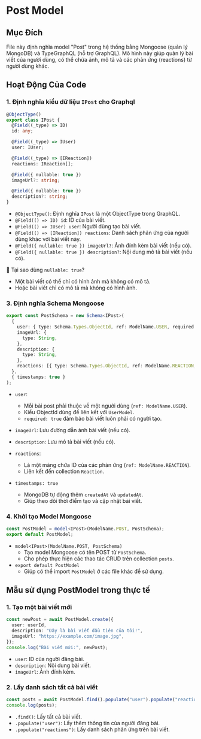 # Post Model

## Mục Đích 
File này định nghĩa model "Post" trong hệ thống bằng Mongoose (quản lý MongoDB) và TypeGraphQL (hỗ trợ GraphQL).
Mô hình này giúp quản lý bài viết của người dùng, có thể chứa ảnh, mô tả và các phản ứng (reactions) từ người dùng khác.

## Hoạt Động Của Code

### 1. Định nghĩa kiểu dữ liệu `IPost` cho Graphql

```ts
@ObjectType()
export class IPost {
  @Field((_type) => ID)
  id: any;

  @Field((_type) => IUser)
  user: IUser;

  @Field((_type) => [IReaction])
  reactions: IReaction[];

  @Field({ nullable: true })
  imageUrl?: string;

  @Field({ nullable: true })
  description?: string;
}
```
- `@ObjectType()`: Định nghĩa `IPost` là một ObjectType trong GraphQL.
- `@Field(() => ID) id`: ID của bài viết.
- `@Field(() => IUser) user`: Người dùng tạo bài viết.
- `@Field(() => [IReaction]) reactions`: Danh sách phản ứng của người dùng khác với bài viết này.
- `@Field({ nullable: true }) imageUrl?`: Ảnh đính kèm bài viết (nếu có).
- `@Field({ nullable: true }) description?`: Nội dung mô tả bài viết (nếu có).

🔹 Tại sao dùng `nullable: true`?
- Một bài viết có thể chỉ có hình ảnh mà không có mô tả.
- Hoặc bài viết chỉ có mô tả mà không có hình ảnh.

### 3. Định nghĩa Schema Mongoose
```ts
export const PostSchema = new Schema<IPost>(
  {
    user: { type: Schema.Types.ObjectId, ref: ModelName.USER, required: true },
    imageUrl: {
      type: String,
    },
    description: {
      type: String,
    },
    reactions: [{ type: Schema.Types.ObjectId, ref: ModelName.REACTION, require: true }],
  },
  { timestamps: true }
);
```
- `user`:
    - Mỗi bài post phải thuộc về một người dùng (`ref: ModelName.USER`).
    - Kiểu ObjectId dùng để liên kết với `UserModel`.
    - `required: true` đảm bảo bài viết luôn phải có người tạo.
- `imageUrl`: Lưu đường dẫn ảnh bài viết (nếu có).
- `description`: Lưu mô tả bài viết (nếu có).
- `reactions`:
    - Là một mảng chứa ID của các phản ứng (`ref: ModelName.REACTION`).
    - Liên kết đến collection `Reaction`.
- `timestamps: true`

    - MongoDB tự động thêm `createdAt` và `updatedAt`.
    - Giúp theo dõi thời điểm tạo và cập nhật bài viết.

### 4. Khởi tạo Model Mongoose
```ts
const PostModel = model<IPost>(ModelName.POST, PostSchema);
export default PostModel;
```
- `model<IPost>(ModelName.POST, PostSchema)`
    - Tạo model Mongoose có tên POST từ `PostSchema`.
    - Cho phép thực hiện các thao tác CRUD trên collection `posts`.
- `export default PostModel`
    - Giúp có thể import `PostModel` ở các file khác để sử dụng.

## Mẫu sử dụng PostModel trong thực tế
### 1. Tạo một bài viết mới
```ts
const newPost = await PostModel.create({
  user: userId,
  description: "Đây là bài viết đầu tiên của tôi!",
  imageUrl: "https://example.com/image.jpg",
});
console.log("Bài viết mới:", newPost);
```
- `user`: ID của người đăng bài.
- `description`: Nội dung bài viết.
- `imageUrl`: Ảnh đính kèm.

### 2. Lấy danh sách tất cả bài viết
```ts
const posts = await PostModel.find().populate("user").populate("reactions");
console.log(posts);
```

- `.find()`: Lấy tất cả bài viết.
- `.populate("user")`: Lấy thêm thông tin của người đăng bài.
- `.populate("reactions")`: Lấy danh sách phản ứng trên bài viết.

